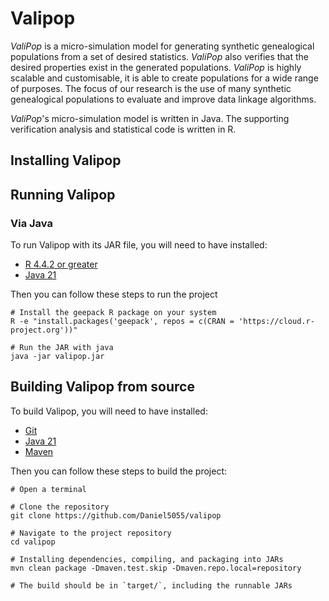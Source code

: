 # Valipop

_ValiPop_ is a micro-simulation model for generating synthetic genealogical populations
from a set of desired statistics. _ValiPop_ also verifies that the 
desired properties exist in the generated populations. _ValiPop_ is highly scalable and 
customisable, it is able to create populations for a wide range of purposes.  The focus 
of our research is the use of many synthetic genealogical populations to evaluate and 
improve data linkage algorithms.

_ValiPop_'s micro-simulation model is written in Java. The supporting verification analysis 
and statistical code is written in R.

## Installing Valipop

## Running Valipop

### Via Java

To run Valipop with its JAR file, you will need to have installed:

- [R 4.4.2 or greater](https://cran.r-project.org/)
- [Java 21](https://www.oracle.com/uk/java/)

Then you can follow these steps to run the project

```shell
# Install the geepack R package on your system
R -e "install.packages('geepack', repos = c(CRAN = 'https://cloud.r-project.org'))"

# Run the JAR with java
java -jar valipop.jar
```

## Building Valipop from source

To build Valipop, you will need to have installed:

- [Git](https://git-scm.com/)
- [Java 21](https://www.oracle.com/uk/java/)
- [Maven](https://maven.apache.org/)

Then you can follow these steps to build the project:

```shell
# Open a terminal

# Clone the repository
git clone https://github.com/Daniel5055/valipop

# Navigate to the project repository
cd valipop

# Installing dependencies, compiling, and packaging into JARs
mvn clean package -Dmaven.test.skip -Dmaven.repo.local=repository

# The build should be in `target/`, including the runnable JARs
```